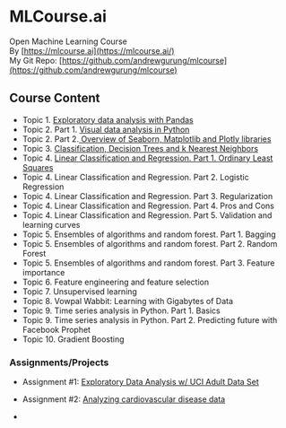 # MLCourse.ai

Open Machine Learning Course  
By [https://mlcourse.ai](https://mlcourse.ai/)  
My Git Repo: [https://github.com/andrewgurung/mlcourse](https://github.com/andrewgurung/mlcourse)

## Course Content

* Topic 1. [Exploratory data analysis with Pandas](exploratory-data-analysis-with-pandas.md)
* Topic 2. Part 1. [Visual data analysis in Python](visual-data-analysis-in-python.md)
* Topic 2. Part 2.[ Overview of Seaborn, Matplotlib and Plotly libraries](overview-of-seaborn-matplotlib-and-plotly-libraries.md)
* Topic 3. [Classification, Decision Trees and k Nearest Neighbors](classification-decision-trees-and-k-nearest-neighbors.md)
* Topic 4. [Linear Classification and Regression. Part 1. Ordinary Least Squares](linear-regression.md)
* Topic 4. Linear Classification and Regression. Part 2. Logistic Regression
* Topic 4. Linear Classification and Regression. Part 3. Regularization
* Topic 4. Linear Classification and Regression. Part 4. Pros and Cons
* Topic 4. Linear Classification and Regression. Part 5. Validation and learning curves
* Topic 5. Ensembles of algorithms and random forest. Part 1. Bagging
* Topic 5. Ensembles of algorithms and random forest. Part 2. Random Forest
* Topic 5. Ensembles of algorithms and random forest. Part 3. Feature importance
* Topic 6. Feature engineering and feature selection
* Topic 7. Unsupervised learning
* Topic 8. Vowpal Wabbit: Learning with Gigabytes of Data
* Topic 9. Time series analysis in Python. Part 1. Basics
* Topic 9. Time series analysis in Python. Part 2. Predicting future with Facebook Prophet
* Topic 10. Gradient Boosting

### Assignments/Projects

* Assignment \#1: [Exploratory Data Analysis w/ UCI Adult Data Set](https://nbviewer.jupyter.org/github/andrewgurung/mlcourse/blob/master/assignment/assignment01_pandas_uci_adult.ipynb)
* Assignment \#2: [Analyzing cardiovascular disease data](https://nbviewer.jupyter.org/github/andrewgurung/mlcourse/blob/master/assignment/assignment02_analyzing_cardiovascular_desease_data.ipynb)





* 
